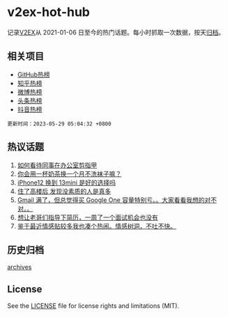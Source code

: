 # v2ex-hot-hub

 记录[V2EX](https://www.v2ex.com/)从 2021-01-06 日至今的热门话题。每小时抓取一次数据，按天[归档](archives)。
 
 ## 相关项目

- [GitHub热榜](https://github.com/snaildev/github-hot-hub)
- [知乎热榜](https://github.com/snaildev/zhihu-hot-hub)
- [微博热榜](https://github.com/snaildev/weibo-hot-hub)
- [头条热榜](https://github.com/snaildev/toutiao-hot-hub)
- [抖音热榜](https://github.com/snaildev/douyin-hot-hub)


 `更新时间：2023-05-29 05:04:32 +0800`

## 热议话题

1. [如何看待同事在办公室剪指甲](https://www.v2ex.com/t/943544)
1. [你会用一杯奶茶换一个月不洗袜子嘛？](https://www.v2ex.com/t/943640)
1. [iPhone12 换到 13mini 是好的选择吗](https://www.v2ex.com/t/943558)
1. [住了高楼后 发现没素质的人是真多](https://www.v2ex.com/t/943633)
1. [Gmail 满了，但总觉得买 Google One 容量特别亏。。大家看看我想的对不对。。](https://www.v2ex.com/t/943560)
1. [想让老哥们指导下简历，一周了一个面试机会也没有](https://www.v2ex.com/t/943574)
1. [鉴于最近情感贴较多我也凑个热闹。情感树洞，不吐不快。](https://www.v2ex.com/t/943631)

## 历史归档

[archives](archives)

## License

See the [LICENSE](LICENSE) file for license rights and limitations (MIT).
